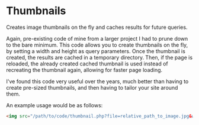 Thumbnails
==========

Creates image thumbnails on the fly and caches results for future queries.

Again, pre-existing code of mine from a larger project I had to prune down to the bare minimum. This code allows you
to create thumbnails on the fly, by setting a width and height as query parameters. Once the thumbnail is created, the
results are cached in a temporary directory. Then, if the page is reloaded, the already created cached thumbnail is used
instead of recreating the thumbnail again, allowing for faster page loading.

I've found this code very useful over the years, much better than having to create pre-sized thumbnails, and then having
to tailor your site around them.

An example usage would be as follows:

```html
<img src="/path/to/code/thumbnail.php?file=relative_path_to_image.jpg&w=100&h=100" alt="" />
```
